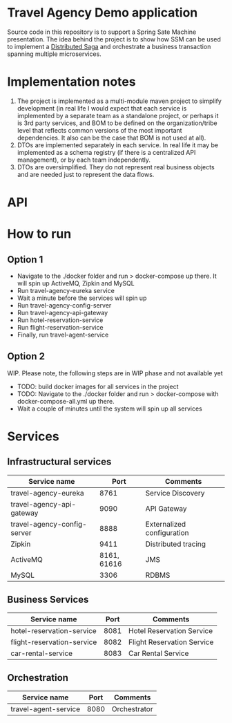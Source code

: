 # Travel Agency Demo application

Source code in this repository is to support a Spring Sate Machine presentation.
The idea behind the project is to show how SSM can be used to implement a [Distributed Saga](https://github.com/aphyr/dist-sagas/blob/master/sagas.pdf) 
and orchestrate a business transaction spanning multiple microservices.

# Implementation notes
1. The project is implemented as a multi-module maven project to simplify development (in real life I would expect 
   that each service is implemented by a separate team as a standalone project, or perhaps it is 3rd party services, 
   and BOM to be defined on the organization/tribe level that reflects common versions of the most important
   dependencies. It also can be the case that BOM is not used at all). 
2. DTOs are implemented separately in each service. In real life it may be implemented as a schema registry 
   (if there is a centralized API management), or by each team independently. 
3. DTOs are oversimplified. They do not represent real business objects and are needed just to represent the data flows.

# API


# How to run
## Option 1
- Navigate to the ./docker folder and run > docker-compose up there. It will spin up ActiveMQ, Zipkin and MySQL
- Run travel-agency-eureka service
- Wait a minute before the services will spin up
- Run travel-agency-config-server
- Run travel-agency-api-gateway
- Run hotel-reservation-service
- Run flight-reservation-service
- Finally, run travel-agent-service

## Option 2
WIP. Please note, the following steps are in WIP phase and not available yet
- TODO: build docker images for all services in the project
- TODO: Navigate to the ./docker folder and run > docker-compose with docker-compose-all.yml up there.
- Wait a couple of minutes until the system will spin up all services 

# Services

## Infrastructural services
| Service name | Port | Comments |
|---|---|---|
| travel-agency-eureka | 8761 | Service Discovery |
| travel-agency-api-gateway | 9090 | API Gateway |
| travel-agency-config-server | 8888 | Externalized configuration |
| Zipkin | 9411 | Distributed tracing |
| ActiveMQ | 8161, 61616 | JMS |
| MySQL | 3306 | RDBMS |

## Business Services
| Service name | Port | Comments |
|---|---|---|
| hotel-reservation-service | 8081 | Hotel Reservation Service |
| flight-reservation-service | 8082 | Flight Reservation Service |
| car-rental-service | 8083 | Car Rental Service |

## Orchestration
| Service name | Port | Comments |
|---|---|---|
| travel-agent-service | 8080 | Orchestrator |